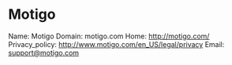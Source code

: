 
# Motigo

Name: Motigo
Domain: motigo.com
Home: http://motigo.com/
Privacy_policy: http://www.motigo.com/en_US/legal/privacy
Email: support@motigo.com
